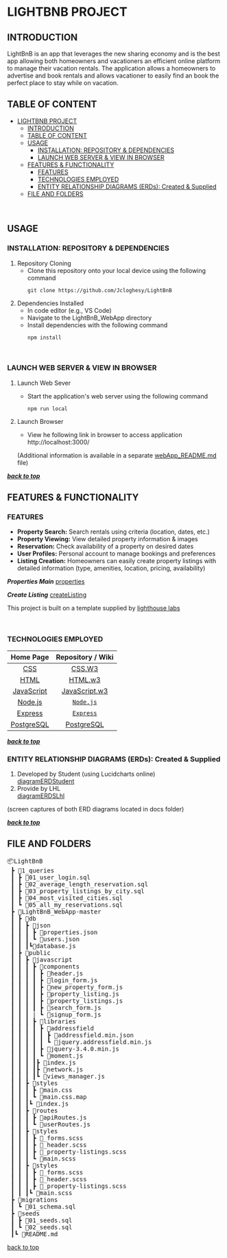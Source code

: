 # LIGHTBNB PROJECT

## INTRODUCTION

LightBnB is an app that leverages the new sharing economy and is the best app 
allowing both homeowners and vacationers an efficient online platform to manage their vacation rentals. 
The application allows a homeowners to advertise and book 
rentals and allows vacationer to easily find an book the perfect place to stay while on vacation. 

## TABLE OF CONTENT

- [LIGHTBNB PROJECT](#lightbnb-project)
  - [INTRODUCTION](#introduction)
  - [TABLE OF CONTENT](#table-of-content)
  - [USAGE](#usage)
    - [INSTALLATION: REPOSITORY \& DEPENDENCIES](#installation-repository--dependencies)
    - [LAUNCH WEB SERVER \& VIEW IN BROWSER](#launch-web-server--view-in-browser)
  - [FEATURES \& FUNCTIONALITY](#features--functionality)
    - [FEATURES](#features)
    - [TECHNOLOGIES EMPLOYED](#technologies-employed)
    - [ENTITY RELATIONSHIP DIAGRAMS (ERDs): Created \& Supplied](#entity-relationship-diagrams-erds-created--supplied)
  - [FILE AND FOLDERS](#file-and-folders)

&nbsp;


## USAGE

### INSTALLATION: REPOSITORY & DEPENDENCIES
  
  1. Repository Cloning 
      - Clone this repository onto your local device using the following command <br>
        ``` 
        git clone https://github.com/Jcloghesy/LightBnB
        ```
  2. Dependencies Installed 
      - In code editor (e.g., VS Code)
      - Navigate to the LightBnB_WebApp directory
      - Install dependencies with the following command <br>
        ```
        npm install
        ```
&nbsp;

### LAUNCH WEB SERVER & VIEW IN BROWSER

  1. Launch Web Sever 
      - Start the application's web server using the following command
        ```
        npm run local
        ```
  
  2. Launch Browser
      - View he following link in browser to access application <br>
        http://localhost:3000/

      (Additional information is available in a separate [webApp_README.md][webApp_README.md] file)
      
***[back to top](#table-of-content)***
&nbsp;


## FEATURES & FUNCTIONALITY
  
### FEATURES
  
  - **Property Search:**  Search rentals using criteria (location, dates, etc.)
  - **Property Viewing:** View detailed property information & images
  - **Reservation:**      Check availability of a property on desired dates
  - **User Profiles:**    Personal account to manage bookings and preferences
  - **Listing Creation:** Homeowners can easily create property listings with
       detailed information (type, amenities, location, pricing, availability)


***Properties Main***
[properties][properties] 


***Create Listing***
[createListing][createListing]

This project is built on a template supplied by [lighthouse labs][Lighthouse Labs - GitHub]
&nbsp;


&nbsp;


### TECHNOLOGIES EMPLOYED
    
| Home Page                     | Repository / Wiki               |
|  :--:                         |  :--:                           |
|  [CSS][CSS]                   |  [CSS.W3][CSS.W3]               | <br>
|  [HTML][HTML]                 |  [HTML.w3][HTML.w3]             | <br>
|  [JavaScript][JavaScript]     |  [JavaScript.w3][JavaScript.w3] | <br>
|  [Node.js][node.org]          |  [`Node.js`][node.git]          | <br>
|  [Express][express.git]       |  [`Express`][express.git]       | <br>
|  [PostgreSQL][PostgreSQL.org] |  [PostgreSQL][PostgreSQL]       | <br

***[back to top](#table-of-content)***
&nbsp;


### ENTITY RELATIONSHIP DIAGRAMS (ERDs): Created & Supplied

  1. Developed by Student (using Lucidcharts online) <br>
    [diagramERDStudent][diagramERDStudent] 
  1. Provide by LHL  
    [diagramERDSLhl][diagramERDLhl] <br>
  
  (screen captures of both ERD diagrams located in docs folder)

***[back to top](#table-of-content)***
&nbsp;

## FILE AND FOLDERS 

<pre>
📦LightBnB
 ┣ 📂1_queries
 ┃ ┣ 📜01_user_login.sql
 ┃ ┣ 📜02_average_length_reservation.sql
 ┃ ┣ 📜03_property_listings_by_city.sql
 ┃ ┣ 📜04_most_visited_cities.sql
 ┃ ┗ 📜05_all_my_reservations.sql
 ┣ 📂LightBnB_WebApp-master 
 ┃ ┣ 📂db
 ┃ ┃ ┣ 📂json
 ┃ ┃ ┃ ┣ 📜properties.json
 ┃ ┃ ┃ ┗ 📜users.json
 ┃ ┃ ┃┗📜database.js
 ┃ ┣ 📂public
 ┃ ┃ ┣ 📂javascript
 ┃ ┃ ┃ ┣ 📂components
 ┃ ┃ ┃ ┃ ┣ 📜header.js
 ┃ ┃ ┃ ┃ ┣ 📜login_form.js
 ┃ ┃ ┃ ┃ ┣ 📜new_property_form.js
 ┃ ┃ ┃ ┃ ┣ 📜property_listing.js
 ┃ ┃ ┃ ┃ ┣ 📜property_listings.js
 ┃ ┃ ┃ ┃ ┣ 📜search_form.js
 ┃ ┃ ┃ | ┗ 📜signup_form.js
 ┃ ┃ ┃ ┣ 📂libraries
 ┃ ┃ ┃ ┃ ┣ 📂addressfield
 ┃ ┃ ┃ ┃ ┃ ┣ 📜addressfield.min.json
 ┃ ┃ ┃ ┃ ┃ ┗ 📜jquery.addressfield.min.js
 ┃ ┃ ┃ ┃ ┣ 📜jquery-3.4.0.min.js
 ┃ ┃ ┃ ┃ ┗ 📜moment.js
 ┃ ┃ ┃ ┃┣ 📜index.js
 ┃ ┃ ┃ ┃┣ 📜network.js
 ┃ ┃ ┃ ┃┗ 📜views_manager.js
 ┃ ┃ ┣ 📂styles
 ┃ ┃ ┃ ┣ 📜main.css
 ┃ ┃ ┃ ┗ 📜main.css.map
 ┃ ┃ ┃┗ 📜index.js
 ┃ ┃ ┣ 📂routes 
 ┃ ┃ ┃ ┣ 📜apiRoutes.js
 ┃ ┃ ┃ ┗ 📜userRoutes.js 
 ┃ ┃ ┣ 📂styles
 ┃ ┃ ┃ ┣ 📜_forms.scss
 ┃ ┃ ┃ ┣ 📜_header.scss
 ┃ ┃ ┃ ┣ 📜_property-listings.scss
 ┃ ┃ ┃ ┗ 📜main.scss
 ┃ ┃ ┣ 📂styles
 ┃ ┃ ┃ ┣ 📜_forms.scss
 ┃ ┃ ┃ ┣ 📜_header.scss
 ┃ ┃ ┃ ┣ 📜_property-listings.scss
 ┃ ┃ ┃┗ 📜main.scss
 ┣ 📂migrations
 ┃ ┗ 📜01_schema.sql 
 ┣ 📂seeds
 ┃ ┣ 📜01_seeds.sql
 ┃ ┗ 📜02_seeds.sql
 ┃┗ 📜README.md
</pre>

[back to top](#table-of-content)
&nbsp;


<!-- REFERENCE LINKS -->

<!-- Dependencies -->  
  [node.org]: https://nodejs.org/en
  [node.git]: https://github.com/nodejs/node

  [express.org]: https://expressjs.com/  
  [express.git]: https://github.com/expressjs/express  
  
  [ejs.org]: https://ejs.co/
  [ejs.npmjs]: https://www.npmjs.com/package/ejs
 
  [CSS]: https://en.wikipedia.org/wiki/CSS 
  [CSS.W3]: https://www.w3schools.com/css/default.asp
   
  [HTML]: https://en.wikipedia.org/wiki/HTML
  [HTML.w3]: https://www.w3schools.com/html/html_entities.asp
    
  [HTML]: https://en.wikipedia.org/wiki/HTML
  [HTML.w3]: https://www.w3schools.com/html/html_entities.asp

  [JavaScript]: https://en.wikipedia.org/wiki/javascript 
  [JavaScript.w3]: https://www.w3schools.com/js/default.asp
  [PostgreSQL.org]: https://www.postgresql.org/
  [PostgreSQL]: https://en.wikipedia.org/wiki/PostgreSQL
   
<!-- Additional Website Links -->
[Lighthouse Labs - GitHub]: https://github.com/lighthouse-labs
[webApp_README.md]: /LightBnB/LightBnB_WebApp-master/README.md

<!-- Images - Screen Captures & Logos, etc  -->
[properties]: /docs/properties.png
[diagramERDStudent]: /docs/diagramERDStudent.png
[diagramERDLhl]: /docs/diagramERDLhl.png
[createListing]: /docs/createListing.png
[properties]: /docs/properties.png
[properties]: /docs/properties.png
